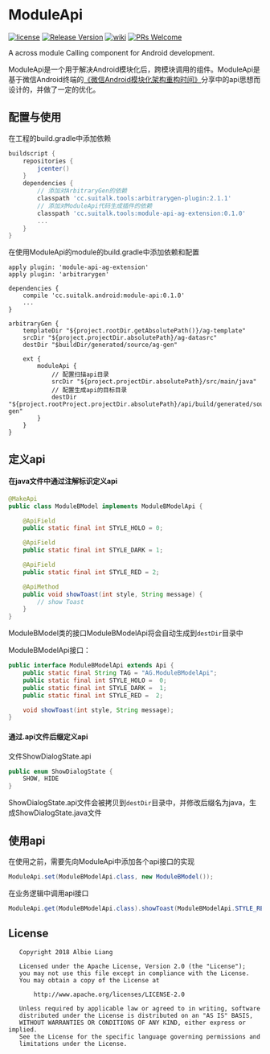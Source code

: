 # ModuleApi

[![license](http://img.shields.io/badge/license-Apache2.0-brightgreen.svg?style=flat)](https://github.com/AlbieLiang/ModuleApi/blob/master/LICENSE)
[![Release Version](https://img.shields.io/badge/release-0.1.0-red.svg)](https://github.com/AlbieLiang/ModuelApi/releases)
[![wiki](https://img.shields.io/badge/wiki-0.1.0-red.svg)](https://github.com/AlbieLiang/ModuleApi/wiki)
[![PRs Welcome](https://img.shields.io/badge/PRs-welcome-brightgreen.svg)](https://github.com/AlbieLiang/ModuleApi/pulls)

A across module Calling component for Android development.

ModuleApi是一个用于解决Android模块化后，跨模块调用的组件。ModuleApi是基于微信Android终端的[《微信Android模块化架构重构时间》](https://mp.weixin.qq.com/s/6Q818XA5FaHd7jJMFBG60w)分享中的api思想而设计的，并做了一定的优化。


## 配置与使用

在工程的build.gradle中添加依赖

```gradle
buildscript {
    repositories {
        jcenter()
    }
    dependencies {
        // 添加对ArbitraryGen的依赖
        classpath 'cc.suitalk.tools:arbitrarygen-plugin:2.1.1'
        // 添加对ModuleApi代码生成插件的依赖
        classpath 'cc.suitalk.tools:module-api-ag-extension:0.1.0'
        ...
    }
}
```

在使用ModuleApi的module的build.gradle中添加依赖和配置

```gralde
apply plugin: 'module-api-ag-extension'
apply plugin: 'arbitrarygen'

dependencies {
    compile 'cc.suitalk.android:module-api:0.1.0'
    ...
}

arbitraryGen {
    templateDir "${project.rootDir.getAbsolutePath()}/ag-template"
    srcDir "${project.projectDir.absolutePath}/ag-datasrc"
    destDir "$buildDir/generated/source/ag-gen"

    ext {
        moduleApi {
            // 配置扫描api目录
            srcDir "${project.projectDir.absolutePath}/src/main/java"
            // 配置生成api的目标目录
            destDir "${project.rootProject.projectDir.absolutePath}/api/build/generated/source/ag-gen"
        }
    }
}
```
## 定义api

#### 在java文件中通过注解标识定义api

```java
@MakeApi
public class ModuleBModel implements ModuleBModelApi {

    @ApiField
    public static final int STYLE_HOLO = 0;

    @ApiField
    public static final int STYLE_DARK = 1;

    @ApiField
    public static final int STYLE_RED = 2;

    @ApiMethod
    public void showToast(int style, String message) {
        // show Toast
    }
}
```
ModuleBModel类的接口ModuleBModelApi将会自动生成到`destDir`目录中

ModuleBModelApi接口：

```java
public interface ModuleBModelApi extends Api {
    public static final String TAG = "AG.ModuleBModelApi";
    public static final int STYLE_HOLO =  0;
    public static final int STYLE_DARK =  1;
    public static final int STYLE_RED =  2;

    void showToast(int style, String message);
}
```

#### 通过.api文件后缀定义api

文件ShowDialogState.api

```java
public enum ShowDialogState {
    SHOW, HIDE
}
```
ShowDialogState.api文件会被拷贝到`destDir`目录中，并修改后缀名为java，生成ShowDialogState.java文件

## 使用api

在使用之前，需要先向ModuleApi中添加各个api接口的实现

```java
ModuleApi.set(ModuleBModelApi.class, new ModuleBModel());
```

在业务逻辑中调用api接口

```java
ModuleApi.get(ModuleBModelApi.class).showToast(ModuleBModelApi.STYLE_RED, "Test from ModuleFirst.");
```

## License

```
   Copyright 2018 Albie Liang

   Licensed under the Apache License, Version 2.0 (the "License");
   you may not use this file except in compliance with the License.
   You may obtain a copy of the License at

       http://www.apache.org/licenses/LICENSE-2.0

   Unless required by applicable law or agreed to in writing, software
   distributed under the License is distributed on an "AS IS" BASIS,
   WITHOUT WARRANTIES OR CONDITIONS OF ANY KIND, either express or implied.
   See the License for the specific language governing permissions and
   limitations under the License.
```

